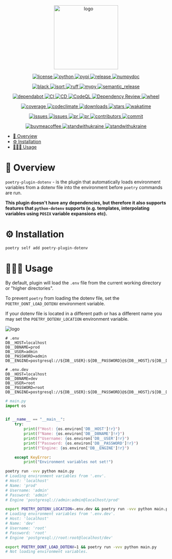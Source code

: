 <div align="center">
    <a href="https://pypi.org/project/poetry-plugin-dotenv">
        <img alt="logo" src="https://github.com/volopivoshenko/poetry-plugin-dotenv/blob/main/docs/static/assets/logo.svg?raw=True" height=200>
    </a>
</div>

<p align="center">
    <a href="https://opensource.org/licenses/MIT">
        <img alt="license" src="https://img.shields.io/pypi/l/poetry-plugin-dotenv?logo=opensourceinitiative">
    </a>
    <a href="https://pypi.org/project/poetry-plugin-dotenv">
        <img alt="python" src="https://img.shields.io/pypi/pyversions/poetry-plugin-dotenv?logo=python">
    </a>
    <a href="https://pypi.org/project/poetry-plugin-dotenv">
        <img alt="pypi" src="https://img.shields.io/pypi/v/poetry-plugin-dotenv?logo=pypi">
    </a>
    <a href="https://github.com/volopivoshenko/poetry-plugin-dotenv/releases">
        <img alt="release" src="https://img.shields.io/github/v/release/volopivoshenko/poetry-plugin-dotenv?logo=github">
    </a>
    <a href="https://numpydoc.readthedocs.io/en/latest/format.html">
        <img alt="numpydoc" src="https://img.shields.io/badge/docstrings-numpy-1f425f.svg?logo=numpy">
    </a>
</p>

<p align="center">
    <a href="https://github.com/psf/black">
        <img alt="black" src="https://img.shields.io/badge/code_style-black-black.svg?logo=windowsterminal">
    </a>
    <a href="https://pycqa.github.io/isort/index.html">
        <img alt="isort" src="https://img.shields.io/badge/imports-isort-black.svg?logo=windowsterminal">
    </a>
    <a href="https://beta.ruff.rs/docs/">
        <img alt="ruff" src="https://img.shields.io/endpoint?url=https://raw.githubusercontent.com/charliermarsh/ruff/main/assets/badge/v2.json">
    </a>
    <a href="https://mypy.readthedocs.io/en/stable/index.html">
        <img alt="mypy" src="https://img.shields.io/badge/mypy-checked-success.svg?logo=python">
    </a>
    <a href="https://github.com/semantic-release/semantic-release">
        <img alt="semantic_release" src="https://img.shields.io/badge/semantic_release-angular-e10079?logo=semantic-release">
    </a>
</p>

<p align="center">
    <a href="https://github.com/dependabot">
        <img alt="dependabot" src="https://img.shields.io/badge/dependabot-enable-success?logo=Dependabot">
    </a>
    <a href="https://github.com/volopivoshenko/poetry-plugin-dotenv/actions/workflows/ci.yaml">
        <img alt="CI" src="https://img.shields.io/github/actions/workflow/status/volopivoshenko/poetry-plugin-dotenv/ci.yaml?label=CI&logo=github">
    </a>
    <a href="https://github.com/volopivoshenko/poetry-plugin-dotenv/actions/workflows/cd.yaml">
        <img alt="CD" src="https://img.shields.io/github/actions/workflow/status/volopivoshenko/poetry-plugin-dotenv/cd.yaml?label=CD&logo=github">
    </a>
    <a href="https://github.com/volopivoshenko/poetry-plugin-dotenv/actions/workflows/codeql.yaml">
        <img alt="CodeQL" src="https://img.shields.io/github/actions/workflow/status/volopivoshenko/poetry-plugin-dotenv/codeql.yaml?label=CodeQL&logo=github">
    </a>
    <a href="https://github.com/volopivoshenko/poetry-plugin-dotenv/actions/workflows/dependency-review.yaml">
        <img alt="Dependency Review" src="https://img.shields.io/github/actions/workflow/status/volopivoshenko/poetry-plugin-dotenv/dependency-review.yaml?label=Dependency%20Review&logo=github">
    </a>
    <a href="https://pypi.org/project/poetry-plugin-dotenv">
        <img alt="wheel" src="https://img.shields.io/pypi/wheel/poetry-plugin-dotenv?logo=pypi">
    </a>
</p>

<p align="center">
    <a href="https://codecov.io/gh/volopivoshenko/poetry-plugin-dotenv">
        <img alt="coverage" src="https://img.shields.io/codecov/c/gh/volopivoshenko/poetry-plugin-dotenv?logo=codecov&token=yyck08xfTN"/>
    </a>
    <a href="https://codeclimate.com/github/volopivoshenko/poetry-plugin-dotenv/maintainability">
        <img alt="codeclimate" src="https://img.shields.io/codeclimate/maintainability/volopivoshenko/poetry-plugin-dotenv?logo=codeclimate">
    </a>
    <a href="https://pypi.org/project/poetry-plugin-dotenv">
        <img alt="downloads" src="https://img.shields.io/pypi/dm/poetry-plugin-dotenv?logo=pypi">
    </a>
    <a href="https://github.com/volopivoshenko/poetry-plugin-dotenv/">
        <img alt="stars" src="https://img.shields.io/github/stars/volopivoshenko/poetry-plugin-dotenv?logo=github">
    </a>
    <a href="https://wakatime.com/badge/user/9862508c-0a86-427a-929c-46186f2d191a/project/36344bbb-7f11-4dcd-a36d-e54c81551119">
        <img alt="wakatime" src="https://wakatime.com/badge/user/9862508c-0a86-427a-929c-46186f2d191a/project/36344bbb-7f11-4dcd-a36d-e54c81551119.svg">
    </a>
</p>

<p align="center">
    <a href="https://github.com/volopivoshenko/poetry-plugin-dotenv/issues">
        <img alt="issues" src="https://img.shields.io/github/issues/volopivoshenko/poetry-plugin-dotenv?logo=github">
    </a>
    <a href="https://github.com/volopivoshenko/poetry-plugin-dotenv/issues">
        <img alt="issues" src="https://img.shields.io/github/issues-closed/volopivoshenko/poetry-plugin-dotenv?logo=github">
    </a>
    <a href="https://github.com/volopivoshenko/poetry-plugin-dotenv/pulls">
        <img alt="pr" src="https://img.shields.io/github/issues-pr/volopivoshenko/poetry-plugin-dotenv?logo=github">
    </a>
    <a href="https://github.com/volopivoshenko/poetry-plugin-dotenv/pulls">
        <img alt="pr" src="https://img.shields.io/github/issues-pr-closed/volopivoshenko/poetry-plugin-dotenv?logo=github">
    </a>
    <a href="https://github.com/volopivoshenko/poetry-plugin-dotenv/graphs/contributors">
        <img alt="contributors" src="https://img.shields.io/github/contributors/volopivoshenko/poetry-plugin-dotenv?logo=github">
    </a>
    <a href="https://github.com/volopivoshenko/poetry-plugin-dotenv/commits/main">
        <img alt="commit" src="https://img.shields.io/github/last-commit/volopivoshenko/poetry-plugin-dotenv?logo=github">
    </a>
</p>

<p align="center">
    <a href="https://www.buymeacoffee.com/volopivoshenko" target="_blank">
        <img alt="buymeacoffee" src="https://img.shields.io/badge/buy_me_-a_coffee-ff6964?logo=buymeacoffee">
    </a>
    <a href="https://stand-with-ukraine.pp.ua/">
        <img alt="standwithukraine" src="https://img.shields.io/badge/Support-Ukraine-FFD500?style=flat&labelColor=005BBB">
    </a>
    <a href="https://stand-with-ukraine.pp.ua">
        <img alt="standwithukraine" src="https://img.shields.io/badge/made_in-Ukraine-ffd700.svg?labelColor=0057b7">
    </a>
</p>

- [🔮 Overview](#-overview)
- [⚙️ Installation](#️-installation)
- [👩🏻‍💻 Usage](#-usage)

# 🔮 Overview

`poetry-plugin-dotenv` - is the plugin that automatically loads environment variables from a dotenv file into the environment before `poetry` commands are run.

**This plugin doesn't have any dependencies, but therefore it also supports features that `python-dotenv` supports (e.g. templates, interpolating variables using `POSIX` variable expansions etc).**

# ⚙️ Installation

```bash
poetry self add poetry-plugin-dotenv
```

# 👩🏻‍💻 Usage

By default, plugin will load the `.env` file from the current working directory or "higher directories".

To prevent ``poetry`` from loading the dotenv file, set the ``POETRY_DONT_LOAD_DOTENV`` environment variable.

If your dotenv file is located in a different path or has a different name you may set the ``POETRY_DOTENV_LOCATION`` environment variable.

<img alt="logo" src="https://github.com/volopivoshenko/poetry-plugin-dotenv/blob/main/docs/static/assets/demo.gif?raw=True">

```dotenv
# .env
DB__HOST=localhost
DB__DBNAME=prod
DB__USER=admin
DB__PASSWORD=admin
DB__ENGINE=postgresql://${DB__USER}:${DB__PASSWORD}@${DB__HOST}/${DB__DBNAME}
```

```dotenv
# .env.dev
DB__HOST=localhost
DB__DBNAME=dev
DB__USER=root
DB__PASSWORD=root
DB__ENGINE=postgresql://${DB__USER}:${DB__PASSWORD}@${DB__HOST}/${DB__DBNAME}
```

```python
# main.py
import os


if __name__ == "__main__":
    try:
        print(f"Host: {os.environ['DB__HOST']!r}")
        print(f"Name: {os.environ['DB__DBNAME']!r}")
        print(f"Username: {os.environ['DB__USER']!r}")
        print(f"Password: {os.environ['DB__PASSWORD']!r}")
        print(f"Engine: {os.environ['DB__ENGINE']!r}")

    except KeyError:
        print("Environment variables not set!")
```

```bash
poetry run -vvv python main.py
# Loading environment variables from '.env'.
# Host: 'localhost'
# Name: 'prod'
# Username: 'admin'
# Password: 'admin'
# Engine 'postgresql://admin:admin@localhost/prod'

export POETRY_DOTENV_LOCATION=.env.dev && poetry run -vvv python main.py
# Loading environment variables from '.env.dev'.
# Host: 'localhost'
# Name: 'dev'
# Username: 'root'
# Password: 'root'
# Engine 'postgresql://root:root@localhost/dev'

export POETRY_DONT_LOAD_DOTENV=1 && poetry run -vvv python main.py
# Not loading environment variables.
```
